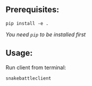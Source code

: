 ## Prerequisites:

```pip install -e .```

*You need `pip` to be installed first*

## Usage:

Run client from terminal:
```
snakebattleclient
```
